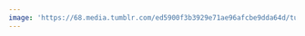 ```yaml
---
image: 'https://68.media.tumblr.com/ed5900f3b3929e71ae96afcbe9dda64d/tumblr_ndiwgmS9RT1tbdx3so1_1280.jpg'
---
```

